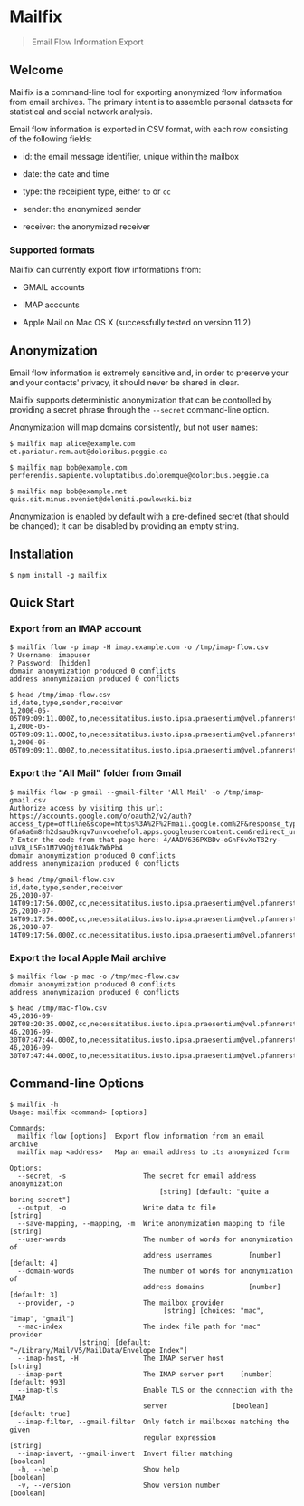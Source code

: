 # Mailfix

> Email Flow Information Export


## Welcome

Mailfix is a command-line tool for exporting anonymized flow
information from email archives. The primary intent is to assemble
personal datasets for statistical and social network analysis.

Email flow information is exported in CSV format, with each row
consisting of the following fields:

 * id: the email message identifier, unique within the mailbox

 * date: the date and time

 * type: the receipient type, either `to` or `cc`

 * sender: the anonymized sender

 * receiver: the anonymized receiver


### Supported formats

Mailfix can currently export flow informations from:

 * GMAIL accounts

 * IMAP accounts

 * Apple Mail on Mac OS X (successfully tested on version 11.2)


## Anonymization

Email flow information is extremely sensitive and, in order to
preserve your and your contacts' privacy, it should never be shared in
clear.

Mailfix supports deterministic anonymization that can be controlled by
providing a secret phrase through the `--secret` command-line
option.

Anonymization will map domains consistently, but not user names:

```
$ mailfix map alice@example.com
et.pariatur.rem.aut@doloribus.peggie.ca

$ mailfix map bob@example.com
perferendis.sapiente.voluptatibus.doloremque@doloribus.peggie.ca

$ mailfix map bob@example.net
quis.sit.minus.eveniet@deleniti.powlowski.biz

```

Anonymization is enabled by default with a pre-defined secret (that
should be changed); it can be disabled by providing an empty string.


## Installation

```
$ npm install -g mailfix
```


## Quick Start


### Export from an IMAP account

```
$ mailfix flow -p imap -H imap.example.com -o /tmp/imap-flow.csv
? Username: imapuser
? Password: [hidden]
domain anonymization produced 0 conflicts
address anonymizazion produced 0 conflicts

$ head /tmp/imap-flow.csv 
id,date,type,sender,receiver
1,2006-05-05T09:09:11.000Z,to,necessitatibus.iusto.ipsa.praesentium@vel.pfannerstill.biz,omnis.est.quo.explicabo@vel.pfannerstill.biz
1,2006-05-05T09:09:11.000Z,to,necessitatibus.iusto.ipsa.praesentium@vel.pfannerstill.biz,dolores.eum.sint.vitae@vel.pfannerstill.biz
1,2006-05-05T09:09:11.000Z,to,necessitatibus.iusto.ipsa.praesentium@vel.pfannerstill.biz,porro.quia.qui.suscipit@vel.pfannerstill.biz
```


### Export the "All Mail" folder from Gmail

```
$ mailfix flow -p gmail --gmail-filter 'All Mail' -o /tmp/imap-gmail.csv
Authorize access by visiting this url: https://accounts.google.com/o/oauth2/v2/auth?access_type=offline&scope=https%3A%2F%2Fmail.google.com%2F&response_type=code&client_id=327407735637-6fa6a0m8rh2dsau0krqv7unvcoehefol.apps.googleusercontent.com&redirect_uri=urn%3Aietf%3Awg%3Aoauth%3A2.0%3Aoob
? Enter the code from that page here: 4/AADV636PXBDv-oGnF6vXoT82ry-uJVB_L5Eo1M7V9Qjt0JV4kZWbPb4
domain anonymization produced 0 conflicts
address anonymizazion produced 0 conflicts

$ head /tmp/gmail-flow.csv
id,date,type,sender,receiver
26,2010-07-14T09:17:56.000Z,cc,necessitatibus.iusto.ipsa.praesentium@vel.pfannerstill.biz,atque.sed.molestiae.debitis@dignissimos.beier.net
26,2010-07-14T09:17:56.000Z,cc,necessitatibus.iusto.ipsa.praesentium@vel.pfannerstill.biz,in.expedita.nisi.nihil@ut.braun.biz
26,2010-07-14T09:17:56.000Z,cc,necessitatibus.iusto.ipsa.praesentium@vel.pfannerstill.biz,iusto.consequatur.sint.deleniti@culpa.makenzie.name
```


### Export the local Apple Mail archive

```
$ mailfix flow -p mac -o /tmp/mac-flow.csv
domain anonymization produced 0 conflicts
address anonymizazion produced 0 conflicts

$ head /tmp/mac-flow.csv
45,2016-09-28T08:20:35.000Z,cc,necessitatibus.iusto.ipsa.praesentium@vel.pfannerstill.biz,cum.qui.voluptate.ex@vel.pfannerstill.biz
46,2016-09-30T07:47:44.000Z,to,necessitatibus.iusto.ipsa.praesentium@vel.pfannerstill.biz,voluptatem.tempore.quia.ipsum@vel.pfannerstill.biz
46,2016-09-30T07:47:44.000Z,to,necessitatibus.iusto.ipsa.praesentium@vel.pfannerstill.biz,cum.qui.voluptate.ex@vel.pfannerstill.biz
```


## Command-line Options

```
$ mailfix -h
Usage: mailfix <command> [options]

Commands:
  mailfix flow [options]  Export flow information from an email archive
  mailfix map <address>   Map an email address to its anonymized form

Options:
  --secret, -s                   The secret for email address anonymization
                                     [string] [default: "quite a boring secret"]
  --output, -o                   Write data to file                     [string]
  --save-mapping, --mapping, -m  Write anonymization mapping to file    [string]
  --user-words                   The number of words for anonymization of
                                 address usernames         [number] [default: 4]
  --domain-words                 The number of words for anonymization of
                                 address domains           [number] [default: 3]
  --provider, -p                 The mailbox provider
                                      [string] [choices: "mac", "imap", "gmail"]
  --mac-index                    The index file path for "mac" provider
                 [string] [default: "~/Library/Mail/V5/MailData/Envelope Index"]
  --imap-host, -H                The IMAP server host                   [string]
  --imap-port                    The IMAP server port    [number] [default: 993]
  --imap-tls                     Enable TLS on the connection with the IMAP
                                 server                [boolean] [default: true]
  --imap-filter, --gmail-filter  Only fetch in mailboxes matching the given
                                 regular expression                     [string]
  --imap-invert, --gmail-invert  Invert filter matching                [boolean]
  -h, --help                     Show help                             [boolean]
  -v, --version                  Show version number                   [boolean]

```

